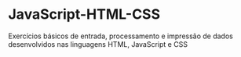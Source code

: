 # JavaScript-HTML-CSS
Exercícios básicos de entrada, processamento e impressão de dados desenvolvidos nas linguagens HTML, JavaScript e CSS
